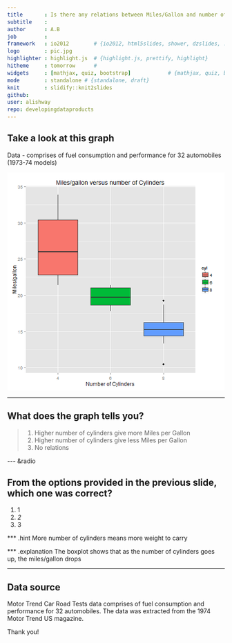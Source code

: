 ```yaml
---
title       : Is there any relations between Miles/Gallon and number of cylinders? 
subtitle    : 
author      : A.B
job         : 
framework   : io2012        # {io2012, html5slides, shower, dzslides, ...}
logo        : pic.jpg
highlighter : highlight.js  # {highlight.js, prettify, highlight}
hitheme     : tomorrow      # 
widgets     : [mathjax, quiz, bootstrap]            # {mathjax, quiz, bootstrap}
mode        : standalone # {standalone, draft}
knit        : slidify::knit2slides
github:
user: alishway
repo: developingdataproducts
---
```


## Take a look at this graph

Data - comprises of fuel consumption and performance for 32 automobiles (1973-74 models)

![plot of chunk unnamed-chunk-1](assets/fig/unnamed-chunk-1-1.png) 



---
## What does the graph tells you?


> 1. Higher number of cylinders give more Miles per Gallon
> 2. Higher number of cylinders give less Miles per Gallon
> 3. No relations

--- &radio
## From the options provided in the previous slide, which one was correct?

1. 1
2. _2_
3. 3


*** .hint
More number of cylinders means more weight to carry

*** .explanation
The boxplot shows that as the number of cylinders goes up, the miles/gallon drops

---
## Data source

Motor Trend Car Road Tests data comprises of fuel consumption and performance for 32 automobiles. The data was extracted from the 1974 Motor Trend US magazine.


Thank you!

